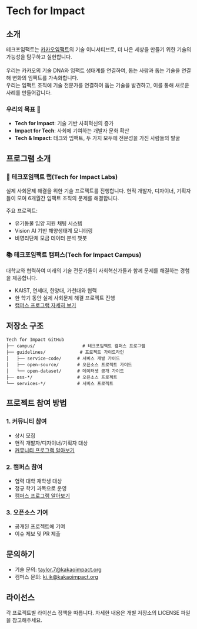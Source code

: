 # Tech for Impact

## 소개
테크포임팩트는 [카카오임팩트](https://www.kakaoimpact.org/)의 기술 이니셔티브로, 더 나은 세상을 만들기 위한 기술의 가능성을 탐구하고 실현합니다. <br> <br> 우리는 카카오의 기술 DNA와 임팩트 생태계를 연결하여, 돕는 사람과 돕는 기술을 연결해 변화의 임팩트를 가속화합니다. <br> 우리는 임팩트 조직에 기술 전문가를 연결하여 돕는 기술을 발견하고, 이를 통해 새로운 사례를 만들어갑니다.

### 우리의 목표 🎯
- **Tech for Impact**: 기술 기반 사회혁신의 증가
- **Impact for Tech**: 사회에 기여하는 개발자 문화 확산
- **Tech & Impact**: 테크와 임팩트, 두 가지 모두에 전문성을 가진 사람들의 발굴

## 프로그램 소개

### 🔬 테크포임팩트 랩(Tech for Impact Labs)
실제 사회문제 해결을 위한 기술 프로젝트를 진행합니다. 현직 개발자, 디자이너, 기획자들이 모여 6개월간 임팩트 조직의 문제를 해결합니다.

주요 프로젝트:
- 유기동물 입양 지원 채팅 시스템
- Vision AI 기반 해양생태계 모니터링
- 비영리단체 모금 데이터 분석 챗봇

### 📚 테크포임팩트 캠퍼스(Tech for Impact Campus)
대학교와 협력하여 미래의 기술 전문가들이 사회혁신가들과 함께 문제를 해결하는 경험을 제공합니다.
- KAIST, 연세대, 한양대, 가천대와 협력
- 한 학기 동안 실제 사회문제 해결 프로젝트 진행
- [캠퍼스 프로그램 자세히 보기](./campus)

## 저장소 구조

```
Tech for Impact GitHub
├── campus/                  # 테크포임팩트 캠퍼스 프로그램
├── guidelines/             # 프로젝트 가이드라인
│   ├── service-code/      # 서비스 개발 가이드
│   ├── open-source/       # 오픈소스 프로젝트 가이드
│   └── open-dataset/      # 데이터셋 공개 가이드
├── oss-*/                 # 오픈소스 프로젝트
└── services-*/            # 서비스 프로젝트
```

## 프로젝트 참여 방법

### 1. 커뮤니티 참여
- 상시 모집
- 현직 개발자/디자이너/기획자 대상
- [커뮤니티 프로그램 알아보기](https://techforimpact.io/labs)

### 2. 캠퍼스 참여
- 협력 대학 재학생 대상
- 정규 학기 과목으로 운영
- [캠퍼스 프로그램 알아보기](./campus)

### 3. 오픈소스 기여
- 공개된 프로젝트에 기여
- 이슈 제보 및 PR 제출

## 문의하기
- 기술 문의: taylor.7@kakaoimpact.org
- 캠퍼스 문의: ki.ik@kakaoimpact.org

## 라이선스
각 프로젝트별 라이선스 정책을 따릅니다. 자세한 내용은 개별 저장소의 LICENSE 파일을 참고해주세요.
